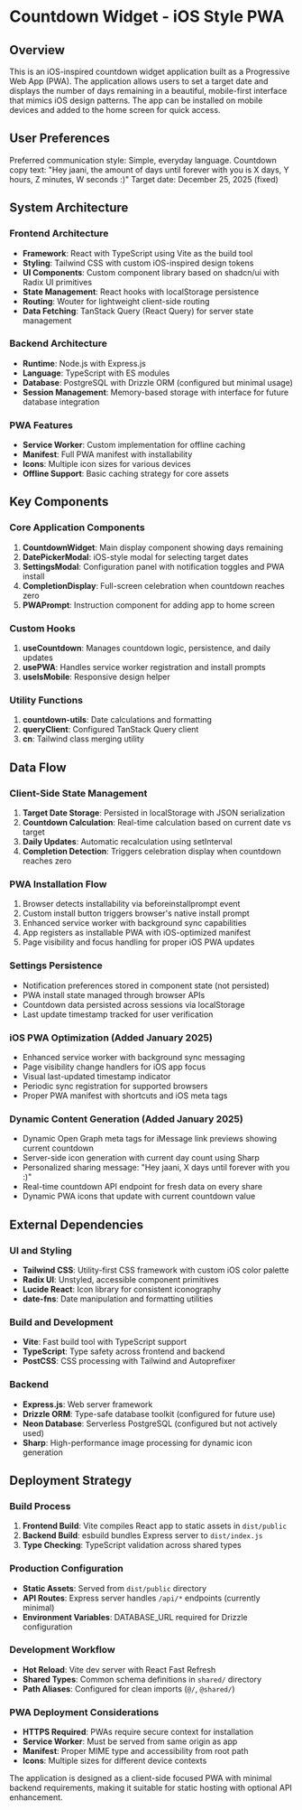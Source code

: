 # Countdown Widget - iOS Style PWA

## Overview

This is an iOS-inspired countdown widget application built as a Progressive Web App (PWA). The application allows users to set a target date and displays the number of days remaining in a beautiful, mobile-first interface that mimics iOS design patterns. The app can be installed on mobile devices and added to the home screen for quick access.

## User Preferences

Preferred communication style: Simple, everyday language.
Countdown copy text: "Hey jaani, the amount of days until forever with you is X days, Y hours, Z minutes, W seconds :)"
Target date: December 25, 2025 (fixed)

## System Architecture

### Frontend Architecture
- **Framework**: React with TypeScript using Vite as the build tool
- **Styling**: Tailwind CSS with custom iOS-inspired design tokens
- **UI Components**: Custom component library based on shadcn/ui with Radix UI primitives
- **State Management**: React hooks with localStorage persistence
- **Routing**: Wouter for lightweight client-side routing
- **Data Fetching**: TanStack Query (React Query) for server state management

### Backend Architecture
- **Runtime**: Node.js with Express.js
- **Language**: TypeScript with ES modules
- **Database**: PostgreSQL with Drizzle ORM (configured but minimal usage)
- **Session Management**: Memory-based storage with interface for future database integration

### PWA Features
- **Service Worker**: Custom implementation for offline caching
- **Manifest**: Full PWA manifest with installability
- **Icons**: Multiple icon sizes for various devices
- **Offline Support**: Basic caching strategy for core assets

## Key Components

### Core Application Components
1. **CountdownWidget**: Main display component showing days remaining
2. **DatePickerModal**: iOS-style modal for selecting target dates
3. **SettingsModal**: Configuration panel with notification toggles and PWA install
4. **CompletionDisplay**: Full-screen celebration when countdown reaches zero
5. **PWAPrompt**: Instruction component for adding app to home screen

### Custom Hooks
1. **useCountdown**: Manages countdown logic, persistence, and daily updates
2. **usePWA**: Handles service worker registration and install prompts
3. **useIsMobile**: Responsive design helper

### Utility Functions
1. **countdown-utils**: Date calculations and formatting
2. **queryClient**: Configured TanStack Query client
3. **cn**: Tailwind class merging utility

## Data Flow

### Client-Side State Management
1. **Target Date Storage**: Persisted in localStorage with JSON serialization
2. **Countdown Calculation**: Real-time calculation based on current date vs target
3. **Daily Updates**: Automatic recalculation using setInterval
4. **Completion Detection**: Triggers celebration display when countdown reaches zero

### PWA Installation Flow
1. Browser detects installability via beforeinstallprompt event
2. Custom install button triggers browser's native install prompt
3. Enhanced service worker with background sync capabilities
4. App registers as installable PWA with iOS-optimized manifest
5. Page visibility and focus handling for proper iOS PWA updates

### Settings Persistence
- Notification preferences stored in component state (not persisted)
- PWA install state managed through browser APIs
- Countdown data persisted across sessions via localStorage
- Last update timestamp tracked for user verification

### iOS PWA Optimization (Added January 2025)
- Enhanced service worker with background sync messaging
- Page visibility change handlers for iOS app focus
- Visual last-updated timestamp indicator
- Periodic sync registration for supported browsers
- Proper PWA manifest with shortcuts and iOS meta tags

### Dynamic Content Generation (Added January 2025)
- Dynamic Open Graph meta tags for iMessage link previews showing current countdown
- Server-side icon generation with current day count using Sharp
- Personalized sharing message: "Hey jaani, X days until forever with you :)"
- Real-time countdown API endpoint for fresh data on every share
- Dynamic PWA icons that update with current countdown value

## External Dependencies

### UI and Styling
- **Tailwind CSS**: Utility-first CSS framework with custom iOS color palette
- **Radix UI**: Unstyled, accessible component primitives
- **Lucide React**: Icon library for consistent iconography
- **date-fns**: Date manipulation and formatting utilities

### Build and Development
- **Vite**: Fast build tool with TypeScript support
- **TypeScript**: Type safety across frontend and backend
- **PostCSS**: CSS processing with Tailwind and Autoprefixer

### Backend
- **Express.js**: Web server framework
- **Drizzle ORM**: Type-safe database toolkit (configured for future use)
- **Neon Database**: Serverless PostgreSQL (configured but not actively used)
- **Sharp**: High-performance image processing for dynamic icon generation

## Deployment Strategy

### Build Process
1. **Frontend Build**: Vite compiles React app to static assets in `dist/public`
2. **Backend Build**: esbuild bundles Express server to `dist/index.js`
3. **Type Checking**: TypeScript validation across shared types

### Production Configuration
- **Static Assets**: Served from `dist/public` directory
- **API Routes**: Express server handles `/api/*` endpoints (currently minimal)
- **Environment Variables**: DATABASE_URL required for Drizzle configuration

### Development Workflow
- **Hot Reload**: Vite dev server with React Fast Refresh
- **Shared Types**: Common schema definitions in `shared/` directory
- **Path Aliases**: Configured for clean imports (`@/`, `@shared/`)

### PWA Deployment Considerations
- **HTTPS Required**: PWAs require secure context for installation
- **Service Worker**: Must be served from same origin as app
- **Manifest**: Proper MIME type and accessibility from root path
- **Icons**: Multiple sizes for different device contexts

The application is designed as a client-side focused PWA with minimal backend requirements, making it suitable for static hosting with optional API enhancement.